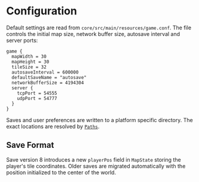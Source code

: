 # Configuration

Default settings are read from `core/src/main/resources/game.conf`. The file
controls the initial map size, network buffer size, autosave interval and server ports:

```hocon
game {
  mapWidth = 30
  mapHeight = 30
  tileSize = 32
  autosaveInterval = 600000
  defaultSaveName = "autosave"
  networkBufferSize = 4194304
  server {
    tcpPort = 54555
    udpPort = 54777
  }
}
```

Saves and user preferences are written to a platform specific directory. The
exact locations are resolved by
[`Paths`](../core/src/main/java/net/lapidist/colony/io/Paths.java).

## Save Format

Save version 8 introduces a new `playerPos` field in `MapState` storing the player's tile
coordinates. Older saves are migrated automatically with the position initialized to the
center of the world.
